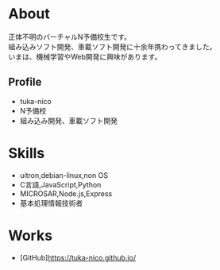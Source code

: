 # About

正体不明のバーチャルN予備校生です。  
組み込みソフト開発、車載ソフト開発に十余年携わってきました。  
いまは、機械学習やWeb開発に興味があります。  

## Profile
- tuka-nico
- N予備校
- 組み込み開発、車載ソフト開発

# Skills
- uitron,debian-linux,non OS
- C言語,JavaScript,Python
- MICROSAR,Node.js,Express
- 基本処理情報技術者

# Works
- [GitHub]https://tuka-nico.github.io/

